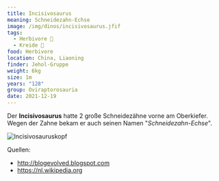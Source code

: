 ```yaml
---
title: Incisivosaurus
meaning: Schneidezahn-Echse
image: /img/dinos/incisivosaurus.jfif
tags:
  - Herbivore 🌿
  - Kreide 🦴
food: Herbivore
location: China, Liaoning
finder: Jehol-Gruppe
weight: 6kg
size: 1m
years: "128"
group: Oviraptorosauria
date: 2021-12-19
---
```

Der **Incisivosaurus** hatte 2 große Schneidezähne vorne am Oberkiefer. Wegen der Zahne bekam er auch seinen Namen "*Schneidezahn-Echse*".

![Incisivosauruskopf](/img/dinos/incisivosaurus.jpg)

Quellen:

* <http://blogevolved.blogspot.com>
* <https://nl.wikipedia.org>